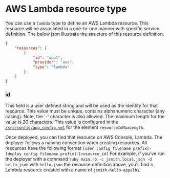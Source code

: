 # AWS Lambda resource type

You can use a `lambda` type to define an AWS Lambda resource. This resource will be associated in a one-to-one manner with specific service definition.
The below json illustrate the structure of this resource definition.

```json
{
    "resources": [
        {
            "id": "app1",
            "provider": "aws",
            "type": "lambda"
        }
    ]
}
```

### id

This field is a user defined string and will be used as the identity for that resource.
This value must be unique, contains alphanumeric character (any casing). Note, the '-' character is also allowed.
The maximum length for the value is 20 characters. This value is configured in the [`/src/config/app_config.yml`](/src/config/app_config.yml) for the element `resourceIdMaxLength`.


Once deployed, you can find that resource on AWS Console, Lambda.
The deployer follows a naming convention when creating resources. All resources have the following format `[user config filename prefix]-[deploy config filename prefix]-[resource_id]`
For example, if you've run the deployer with a command `ruby main.rb -c jsmith.local.json -d hello.json` with `hello.json` the resource definition above, you'll find a Lambda resource created with a name of `jsmith-hello-appelb1`.
